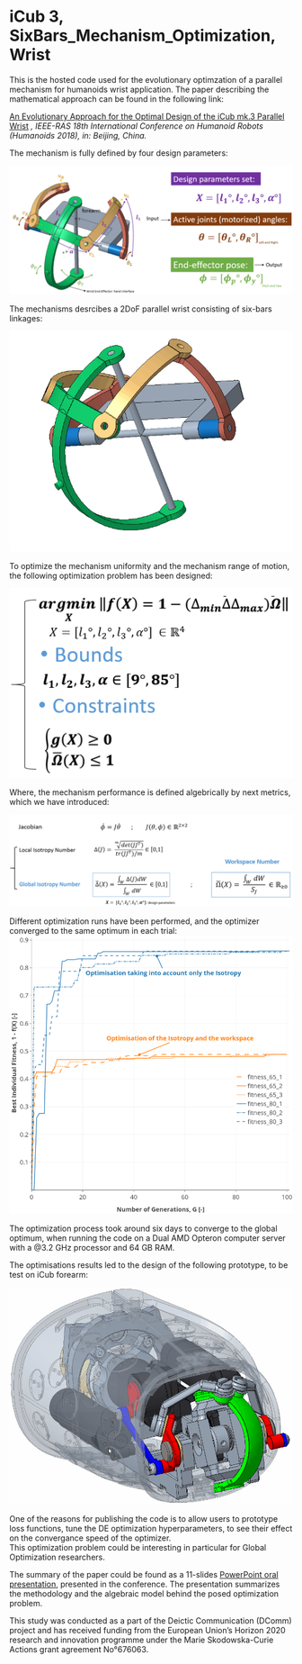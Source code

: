 # iCub 3, SixBars_Mechanism_Optimization, Wrist

This is the hosted code used for the evolutionary optimzation of a parallel mechanism for humanoids wrist application. 
The paper describing the mathematical approach can be found in the following link: 


[An Evolutionary Approach for the Optimal Design of the iCub mk.3 Parallel Wrist](https://www.researchgate.net/publication/328828290_An_Evolutionary_Approach_for_the_Optimal_Design_of_the_iCub_mk3_Parallel_Wrist?_sg=F0NScp3-mFuN89n5agVVzWKT0rdeRGterAEEYnv16CAgX67KeFH7g94dS4oQrIXYybYyCPxhh8xHLA.L__RNrN8yt5nkiSPKjh7KIs3BvnIhKsYuQAo84yzcz17hNp18nWL3_ROQTU1HyshxJXWlxLS0KeoFIn8uIl6yA&_sgd%5Bnc%5D=2&_sgd%5Bncwor%5D=0) 
*, IEEE-RAS 18th International Conference on Humanoid Robots (Humanoids 2018), in: Beijing, China.*

The mechanism is fully defined by four design parameters:


![](media/mech.png)

The mechanisms desrcibes a 2DoF parallel wrist consisting of six-bars linkages: 

![](media/mechanism.gif)

To optimize the mechanism uniformity and the mechanism range of motion, the following optimization problem has been designed: 

![](media/opt_eq.png)

Where, the mechanism performance is defined algebrically by next metrics, which we have introduced: 

![](media/metrics.png)

Different optimization runs have been performed, and the optimizer converged to the same optimum in each trial: 
![](media/OptimisationResidual.png)

The optimization process took around six days to converge to the global optimum, when running the code on a Dual AMD Opteron
computer server with a @3.2 GHz processor and 64 GB RAM. 

The optimisations results led to the design of the following prototype, to be test on iCub forearm: 

![](media/design_coupled.gif)


One of the reasons for publishing the code is to allow users to prototype loss functions, tune the DE optimization hyperparameters, to see their effect on the convergance speed of the optimizer.  
This optimization problem could be interesting in particular for Global Optimization researchers. 

The summary of the paper could be found as a 11-slides [PowerPoint oral presentation](https://www.slideshare.net/RaedBsili/an-evolutionary-approach-for-the-optimal-design-of-the-icub-mk3-parallel-wrist), presented in the conference. 
The presentation summarizes the methodology and the algebraic model behind the posed optimization problem.  

This study was conducted as a part of the Deictic Communication (DComm) project and has received funding from
the European Union’s Horizon 2020 research and innovation programme under the Marie Skodowska-Curie Actions grant
agreement No°676063.
